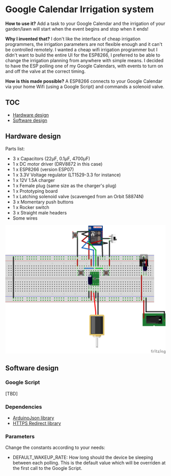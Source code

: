 # Google Calendar Irrigation system

**How to use it?** Add a task to your Google Calendar and the irrigation of your garden/lawn will start when the event begins and stop when it ends!

**Why I invented that?** I don't like the interface of cheap irrigation programmers, the irrigation parameters are not flexible enough and it can't be controlled remotely. I wanted a cheap wifi irrigation programmer but I didn't want to build the entire UI for the ESP8266, I preferred to be able to change the irrigation planning from anywhere with simple means. I decided to have the ESP polling one of my Google Calendars, with events to turn on and off the valve at the correct timing.

**How is this made possible?** A ESP8266 connects to your Google Calendar via your home Wifi (using a Google Script) and commands a solenoid valve.

## TOC

  - [Hardware design](#hardware-design)
  - [Software design](#software-design)

## Hardware design

Parts list:

  - 3 x Capacitors (22µF, 0.1µF, 4700µF)
  - 1 x DC motor driver (DRV8872 in this case)
  - 1 x ESP8266 (version ESP07)
  - 1 x 3.3V Voltage regulator (LT1529-3.3 for instance)
  - 1 x 12V 1.5A charger
  - 1 x Female plug (same size as the charger's plug)
  - 1 x Prototyping board
  - 1 x Latching solenoid valve (scavenged from an Orbit 58874N)
  - 3 x Momentary push buttons
  - 1 x Rocker switch
  - 3 x Straight male headers
  - Some wires

![Sketch](res/sketch_bb.png)

## Software design

### Google Script

[TBD]

### Dependencies 

  - [ArduinoJson library](https://github.com/bblanchon/ArduinoJson)
  - [HTTPS Redirect library](https://github.com/electronicsguy/ESP8266/tree/master/HTTPSRedirect)

### Parameters

Change the constants according to your needs:

  - DEFAULT_WAKEUP_RATE: How long should the device be sleeping between each polling. This is the default value which will be overriden at the first call to the Google Script.
